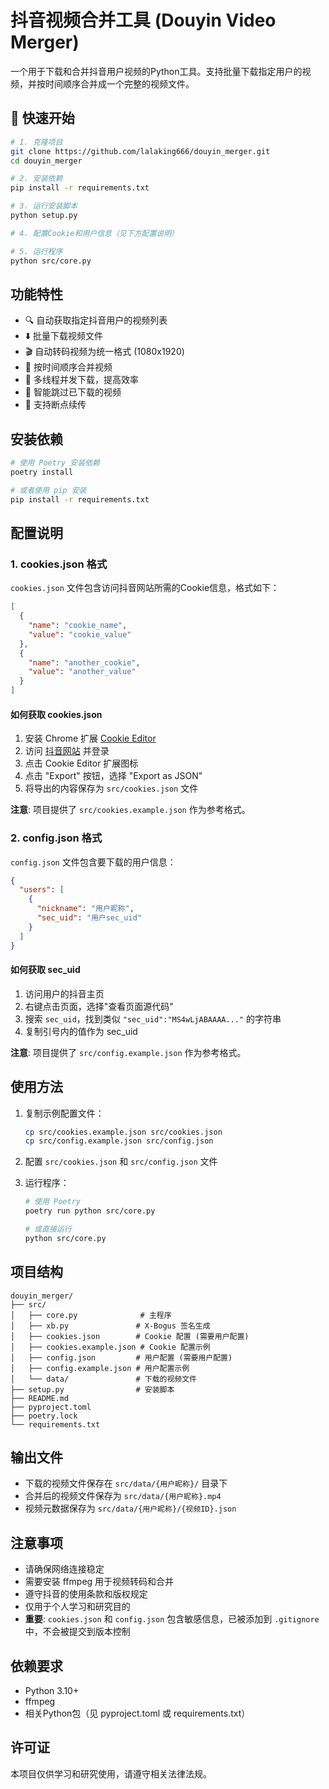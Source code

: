 # 抖音视频合并工具 (Douyin Video Merger)

一个用于下载和合并抖音用户视频的Python工具。支持批量下载指定用户的视频，并按时间顺序合并成一个完整的视频文件。

## 🚀 快速开始

```bash
# 1. 克隆项目
git clone https://github.com/lalaking666/douyin_merger.git
cd douyin_merger

# 2. 安装依赖
pip install -r requirements.txt

# 3. 运行安装脚本
python setup.py

# 4. 配置Cookie和用户信息（见下方配置说明）

# 5. 运行程序
python src/core.py
```

## 功能特性

- 🔍 自动获取指定抖音用户的视频列表
- ⬇️ 批量下载视频文件
- 🎬 自动转码视频为统一格式 (1080x1920)
- 🔗 按时间顺序合并视频
- 🚀 多线程并发下载，提高效率
- 📝 智能跳过已下载的视频
- 💾 支持断点续传

## 安装依赖

```bash
# 使用 Poetry 安装依赖
poetry install

# 或者使用 pip 安装
pip install -r requirements.txt
```

## 配置说明

### 1. cookies.json 格式

`cookies.json` 文件包含访问抖音网站所需的Cookie信息，格式如下：

```json
[
  {
    "name": "cookie_name",
    "value": "cookie_value"
  },
  {
    "name": "another_cookie",
    "value": "another_value"
  }
]
```

#### 如何获取 cookies.json

1. 安装 Chrome 扩展 [Cookie Editor](https://chromewebstore.google.com/detail/cookie-editor-cookie-mana/hocoakkpjckombahpgmbhpilegeicdeh)
2. 访问 [抖音网站](https://www.douyin.com) 并登录
3. 点击 Cookie Editor 扩展图标
4. 点击 "Export" 按钮，选择 "Export as JSON"
5. 将导出的内容保存为 `src/cookies.json` 文件

**注意**: 项目提供了 `src/cookies.example.json` 作为参考格式。

### 2. config.json 格式

`config.json` 文件包含要下载的用户信息：

```json
{
  "users": [
    {
      "nickname": "用户昵称",
      "sec_uid": "用户sec_uid"
    }
  ]
}
```

#### 如何获取 sec_uid

1. 访问用户的抖音主页
2. 右键点击页面，选择"查看页面源代码"
3. 搜索 `sec_uid`，找到类似 `"sec_uid":"MS4wLjABAAAA..."` 的字符串
4. 复制引号内的值作为 sec_uid

**注意**: 项目提供了 `src/config.example.json` 作为参考格式。

## 使用方法

1. 复制示例配置文件：
   ```bash
   cp src/cookies.example.json src/cookies.json
   cp src/config.example.json src/config.json
   ```

2. 配置 `src/cookies.json` 和 `src/config.json` 文件

3. 运行程序：
   ```bash
   # 使用 Poetry
   poetry run python src/core.py
   
   # 或直接运行
   python src/core.py
   ```

## 项目结构

```
douyin_merger/
├── src/
│   ├── core.py              # 主程序
│   ├── xb.py               # X-Bogus 签名生成
│   ├── cookies.json        # Cookie 配置 (需要用户配置)
│   ├── cookies.example.json # Cookie 配置示例
│   ├── config.json         # 用户配置 (需要用户配置)
│   ├── config.example.json # 用户配置示例
│   └── data/               # 下载的视频文件
├── setup.py                # 安装脚本
├── README.md
├── pyproject.toml
├── poetry.lock
└── requirements.txt
```

## 输出文件

- 下载的视频文件保存在 `src/data/{用户昵称}/` 目录下
- 合并后的视频文件保存为 `src/data/{用户昵称}.mp4`
- 视频元数据保存为 `src/data/{用户昵称}/{视频ID}.json`

## 注意事项

- 请确保网络连接稳定
- 需要安装 ffmpeg 用于视频转码和合并
- 遵守抖音的使用条款和版权规定
- 仅用于个人学习和研究目的
- **重要**: `cookies.json` 和 `config.json` 包含敏感信息，已被添加到 `.gitignore` 中，不会被提交到版本控制

## 依赖要求

- Python 3.10+
- ffmpeg
- 相关Python包（见 pyproject.toml 或 requirements.txt）

## 许可证

本项目仅供学习和研究使用，请遵守相关法律法规。
